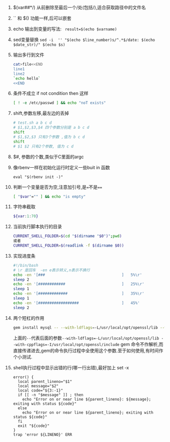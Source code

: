 1. $(var##*/)  从前删除至最后一个/处(包括/),适合获取路径中的文件名

2. `` 和 $() 功能一样,后可以嵌套

3. echo 输出到变量的写法:    ` result=$(echo $varname)`

4. sed变量替换  `sed -i  '' "$(echo $line_number)s/^.*$/date: $(echo $date_str)/" $(echo $s)`

5. 输出多行到文件

   ```sh
   cat>file<<END
   line1
   line2
   `echo hello`
   <<END
   ```

6. 条件不成立 if not condition then 这样

   ```sh
   [ ! -e /etc/passwd ] && echo "noT exists" 
   ```

7. shift,参数左移,最左边的丢掉

   ```sh
   # test.sh a b c d 
   # $1,$2,$3,$4 四个参数分别是 a b c d
   shift
   # $1,$2,$3 只有3个参数 ,值为 b c d
   shift
   # $1 $2 只有2个参数, 值为 c d
   ```

8. $#,  参数的个数,类似于C里面的argc

9. 像rbenv一样在初始化运行时定义一些buit in  函数

   ```
   eval "$(rbenv init -)"
   ```

10. 判断一个变量是否为空,注意加引号,是`=`不是`==`

    ```sh
    [ "$var"="" ] && echo "is empty"
    ```

11. 字符串截取

    ```sh
    ${var:1:70}
    ```

12. 当前执行脚本执行的目录

    ```sh
    CURRENT_SHELL_FOLDER=$(cd "$(dirname "$0")";pwd)
    或者
    CURRENT_SHELL_FOLDER=$(readlink -f $(dirname $0))
    ```

13. 实现进度条

    ```sh
    #!/bin/bash
    # \r 是回车  -en e表示转义,n表示不换行
    echo -en '[###                                  ]   5%\r'
    sleep 2
    echo -en '[############                         ]   25%\r'
    sleep 1
    echo -en '[#############                        ]   35%\r'
    sleep 1
    echo -en '[##################                   ]   45%'
    sleep 2
    ```

14. 两个短杠的作用

    ```sh
    gem install mysql -- --with-ldflags=-L/usr/local/opt/openssl/lib --with-cppflags=-I/usr/local/opt/openssl/include
    ```

    上面的`--`代表后面的参数`--with-ldflags=-L/usr/local/opt/openssl/lib --with-cppflags=-I/usr/local/opt/openssl/include`  gem 命令不作解析,而直接传递进去,gem的命令执行过程中全使用这个参数.至于如何使用,有时间作个小测试.

15. shell执行过程中显示出错的行(哪一行出错),最好加上 set -x

    ```
    error() {
      local parent_lineno="$1"
      local message="$2"
      local code="${3:-1}"
      if [[ -n "$message" ]] ; then
        echo "Error on or near line ${parent_lineno}: ${message}; exiting with status ${code}"
      else
        echo "Error on or near line ${parent_lineno}; exiting with status ${code}"
      fi
      exit "${code}"
    }
    trap 'error ${LINENO}' ERR
    ```

    